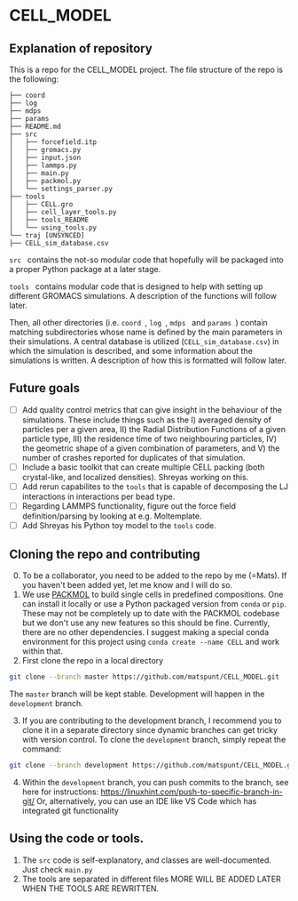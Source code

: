 # CELL_MODEL

## Explanation of repository

This is a repo for the CELL_MODEL project. The file structure of the repo is the following:

```
├── coord
├── log
├── mdps
├── params
├── README.md
├── src
│   ├── forcefield.itp
│   ├── gromacs.py
│   ├── input.json
│   ├── lammps.py
│   ├── main.py
│   ├── packmol.py
│   └── settings_parser.py
├── tools
│   ├── CELL.gro
│   ├── cell_layer_tools.py
│   ├── tools_README
│   └── using_tools.py
└── traj [UNSYNCED]
├── CELL_sim_database.csv
```

 ```src ``` contains the not-so modular code that hopefully will be packaged into a proper Python package at a later stage.
 
  ```tools ``` contains modular code that is designed to help with setting up different GROMACS simulations. A description of the functions will follow later. 
  
  Then, all other directories (i.e.  ```coord ```,  ```log ```,  ```mdps ``` and  ```params ```) contain matching subdirectories whose name is defined by the main parameters in their simulations. A central database is utilized (```CELL_sim_database.csv```) in which the simulation is described, and some information about the simulations is written. A description of how this is formatted will follow later. 

## Future goals

- [ ] Add quality control metrics that can give insight in the behaviour of the simulations. These include things such as the I) averaged density of particles per a given area, II) the Radial Distribution Functions of a given particle type, III) the residence time of two neighbouring particles, IV) the geometric shape of a given combination of parameters, and V) the number of crashes reported for duplicates of that simulation. 
- [ ] Include a basic toolkit that can create multiple CELL packing (both crystal-like, and localized densities). Shreyas working on this. 
- [ ] Add rerun capabilites to the ```tools``` that is capable of decomposing the LJ interactions in interactions per bead type. 
- [ ] Regarding LAMMPS functionality, figure out the force field definition/parsing by looking at e.g. Moltemplate. 
- [ ] Add Shreyas his Python toy model to the ```tools``` code. 

## Cloning the repo and contributing

0. To be a collaborator, you need to be added to the repo by me (=Mats). If you haven't been added yet, let me know and I will do so. 
1. We use [PACKMOL](https://github.com/m3g/packmol) to build single cells in predefined compositions. One can install it locally or use a Python packaged version from ```conda``` or ```pip```. These may not be completely up to date with the PACKMOL codebase but we don't use any new features so this should be fine. Currently, there are no other dependencies. I suggest making a special conda environment for this project using ```conda create --name CELL``` and work within that. 
2. First clone the repo in a local directory 
```sh
git clone --branch master https://github.com/matspunt/CELL_MODEL.git
```
 The ```master``` branch will be kept stable. Development will happen in the ```development``` branch. 
 
3. If you are contributing to the development branch, I recommend you to clone it in a separate directory since dynamic branches can get tricky with version control. To clone the ```development``` branch, simply repeat the command:
```sh
git clone --branch development https://github.com/matspunt/CELL_MODEL.git
```
4. Within the ```development``` branch, you can push commits to the branch, see here for instructions: https://linuxhint.com/push-to-specific-branch-in-git/
Or, alternatively, you can use an IDE like VS Code which has integrated git functionality

## Using the code or tools. 
1. The ```src``` code is self-explanatory, and classes are well-documented. Just check ```main.py```
2. The tools are separated in different files 
MORE WILL BE ADDED LATER WHEN THE TOOLS ARE REWRITTEN. 

